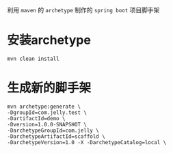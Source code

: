 利用 `maven` 的 `archetype` 制作的 `spring boot` 项目脚手架

# 安装archetype

```shell script
mvn clean install
```

# 生成新的脚手架

```shell script
mvn archetype:generate \
-DgroupId=com.jelly.test \
-DartifactId=demo \
-Dversion=1.0.0-SNAPSHOT \
-DarchetypeGroupId=com.jelly \
-DarchetypeArtifactId=scaffold \
-DarchetypeVersion=1.0 -X -DarchetypeCatalog=local \
```
